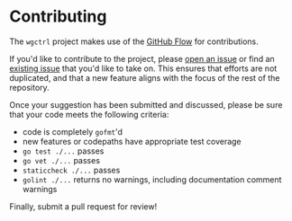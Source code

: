 Contributing
============

The `wgctrl` project makes use of the [GitHub Flow](https://guides.github.com/introduction/flow/)
for contributions.

If you'd like to contribute to the project, please
[open an issue](https://github.com/WireGuard/wgctrl-go/issues/new) or find an
[existing issue](https://github.com/WireGuard/wgctrl-go/issues) that you'd like
to take on.  This ensures that efforts are not duplicated, and that a new feature
aligns with the focus of the rest of the repository.

Once your suggestion has been submitted and discussed, please be sure that your
code meets the following criteria:

- code is completely `gofmt`'d
- new features or codepaths have appropriate test coverage
- `go test ./...` passes
- `go vet ./...` passes
- `staticcheck ./...` passes
- `golint ./...` returns no warnings, including documentation comment warnings

Finally, submit a pull request for review!
